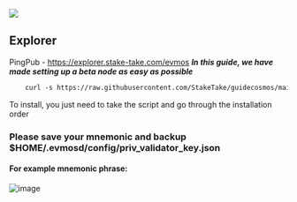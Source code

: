 ![](https://i.yapx.ru/RTuEU.jpg)


## Explorer
PingPub - https://explorer.stake-take.com/evmos
___In this guide, we have made setting up a beta node as easy as possible___


```html
    curl -s https://raw.githubusercontent.com/StakeTake/guidecosmos/main/evmos/evmos_9001_2/evmos > evmos.sh && chmod +x evmos.sh && ./evmos.sh
```
To install, you just need to take the script and go through the installation order
### Please save your mnemonic and backup $HOME/.evmosd/config/priv_validator_key.json
#### For example mnemonic phrase:
![image](https://user-images.githubusercontent.com/93165931/184551172-16cb2f1a-3145-4e5b-8092-c966e2f3e5ef.png)

